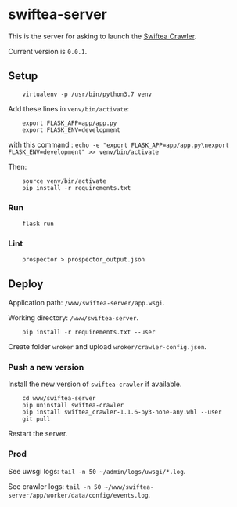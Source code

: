 # swiftea-server

This is the server for asking to launch the [Swiftea Crawler](https://github.com/Swiftea/Crawler).

Current version is `0.0.1`.

## Setup

		virtualenv -p /usr/bin/python3.7 venv

Add these lines in `venv/bin/activate`:

		export FLASK_APP=app/app.py
		export FLASK_ENV=development

with this command : `echo -e "export FLASK_APP=app/app.py\nexport FLASK_ENV=development" >> venv/bin/activate`

Then:

		source venv/bin/activate
		pip install -r requirements.txt

### Run

		flask run

### Lint

		prospector > prospector_output.json

## Deploy

Application path: `/www/swiftea-server/app.wsgi`.

Working directory: `/www/swiftea-server`.

		pip install -r requirements.txt --user

Create folder `wroker` and upload `wroker/crawler-config.json`.

### Push a new version

Install the new version of `swiftea-crawler` if available.

		cd www/swiftea-server
		pip uninstall swiftea-crawler
		pip install swiftea_crawler-1.1.6-py3-none-any.whl --user
		git pull

Restart the server.

### Prod

See uwsgi logs: `tail -n 50 ~/admin/logs/uwsgi/*.log`.

See crawler logs:  `tail -n 50 ~/www/swiftea-server/app/worker/data/config/events.log`.
